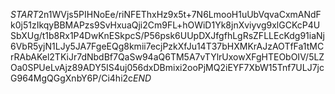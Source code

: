 $START$2n1WVjs5PIHNoEe/riNFEThxHz9x5t+7N6LmooH1uUbVqvaCxmANdFk0j51zIkqyBBMAPzs9SvHxuaQji2Cm9FL+hOWiD1Yk8jnXviyvg9xlGCKcP4USbXUg/t1b8Rx1P4DwKnESkpcS/P56psk6UUpDXJfgfhLgRsZFLLEcKdg91iaNj6VbR5yjN1LJy5JA7FgeEQg8kmii7ecjPzkXfJu14T37bHXMKrAJzAOTfFa1tMCrRAbAKel2TKiJr7dNbdBf7QaSw94aQ6TM5A7vTYlrUxowXFgHTEObOIV/5LZOa0SPUeLvAjz89ADY5IS4uj056dxDBmixi2ooPjMQ2iEYF7XbW15Tnf7ULJ7jcG964MgQGgXnbY6P/Ci4hi2c$END$